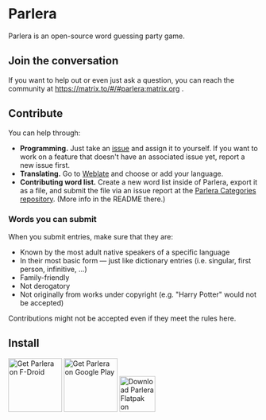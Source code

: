 # Parlera

Parlera is an open-source word guessing party game.

## Join the conversation

If you want to help out or even just ask a question, you can reach the community at https://matrix.to/#/#parlera:matrix.org .

## Contribute

You can help through:

- **Programming.** Just take an [issue](https://gitlab.com/enjoyingfoss/parlera/-/issues) and assign it to yourself. If you want to work on a feature that doesn't have an associated issue yet, report a new issue first.
- **Translating.** Go to [Weblate](https://hosted.weblate.org/projects/parlera/) and choose or add your language.
- **Contributing word list.** Create a new word list inside of Parlera, export it as a file, and submit the file via an issue report at the [Parlera Categories repository](https://gitlab.com/enjoyingfoss/parlera-categories/-/tree/main/). (More info in the README there.)

### Words you can submit

When you submit entries, make sure that they are:

* Known by the most adult native speakers of a specific language
* In their most basic form — just like dictionary entries (i.e. singular, first person, infinitive, ...)
* Family-friendly
* Not derogatory
* Not originally from works under copyright (e.g. "Harry Potter" would not be accepted)

Contributions might not be accepted even if they meet the rules here.

## Install

[<img src="https://fdroid.gitlab.io/artwork/badge/get-it-on.png"
      alt="Get Parlera on F-Droid"
      height="108">](https://f-droid.org/packages/com.enjoyingfoss.parlera/)
[<img src="https://play.google.com/intl/en_us/badges/images/generic/en-play-badge.png"
      alt="Get Parlera on Google Play"
      height="108">](https://play.google.com/store/apps/details?id=com.enjoyingfoss.parlera)
[<img src="https://www.flathub.org/assets/badges/flathub-badge-en.png" alt="Download Parlera Flatpak on Flathub" height="72">](https://flathub.org/apps/details/com.enjoyingfoss.Parlera)

